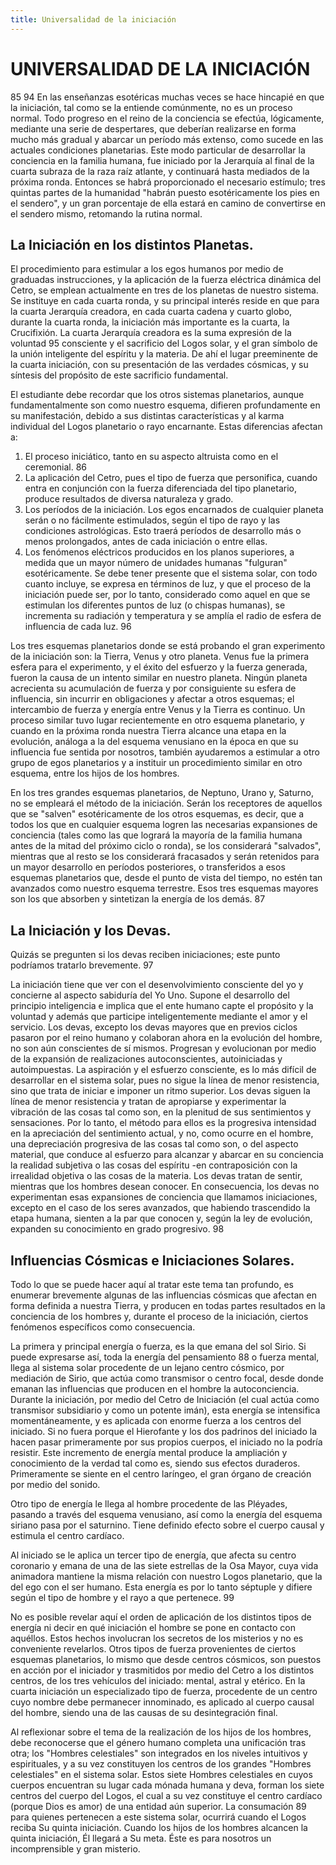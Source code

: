 ```yaml
---
title: Universalidad de la iniciación
---
```


# UNIVERSALIDAD DE LA INICIACIÓN

<p>
<pin lang="es">85</pin> <pin lang="en">94</pin> En las enseñanzas esotéricas muchas veces se hace hincapié en que la iniciación, tal como se la entiende comúnmente, no es un proceso normal. Todo progreso en el reino de la conciencia se efectúa, lógicamente, mediante una serie de despertares, que deberían realizarse en forma mucho más gradual y abarcar un período más extenso, como sucede en las actuales condiciones planetarias. Este modo particular de desarrollar la conciencia en la familia humana, fue iniciado por la Jerarquía al final de la cuarta subraza de la raza raíz atlante, y continuará hasta mediados de la próxima ronda. Entonces se habrá proporcionado el necesario estímulo; tres quintas partes de la humanidad "habrán puesto esotéricamente los pies en el sendero", y un gran porcentaje de ella estará en camino de convertirse en el sendero mismo, retomando la rutina normal.
</p>

## La Iniciación en los distintos Planetas.

El procedimiento para estimular a los egos humanos por medio de graduadas instrucciones, y la aplicación de la fuerza eléctrica dinámica del Cetro, se emplean actualmente en tres de los planetas de nuestro sistema. Se instituye en cada cuarta ronda, y su principal interés reside en que para la cuarta Jerarquía creadora, en cada cuarta cadena y cuarto globo, durante la cuarta ronda, la iniciación más importante es la cuarta, la Crucifixión. La cuarta Jerarquía creadora es la suma expresión de la voluntad <pin lang="en">95</pin> consciente y el sacrificio del Logos solar, y el gran símbolo de la unión inteligente del espíritu y la materia. De ahí el lugar preeminente de la cuarta iniciación, con su presentación de las verdades cósmicas, y su síntesis del propósito de este sacrificio fundamental.

El estudiante debe recordar que los otros sistemas planetarios, aunque fundamentalmente son como nuestro esquema, difieren profundamente en su manifestación, debido a sus distintas características y al karma individual del Logos planetario o rayo encarnante. Estas diferencias afectan a:

1. El proceso iniciático, tanto en su aspecto altruista como en el ceremonial. <pin lang="es">86</pin>
2. La aplicación del Cetro, pues el tipo de fuerza que personifica, cuando entra en conjunción con la fuerza diferenciada del tipo planetario, produce resultados de diversa naturaleza y grado.
3. Los períodos de la iniciación. Los egos encarnados de cualquier planeta serán o no fácilmente estimulados, según el tipo de rayo y las condiciones astrológicas. Esto traerá períodos de desarrollo más o menos prolongados, antes de cada iniciación o entre ellas.
4. Los fenómenos eléctricos producidos en los planos superiores, a medida que un mayor número de unidades humanas "fulguran" esotéricamente. Se debe tener presente que el sistema solar, con todo cuanto incluye, se expresa en términos de luz, y que el proceso de la iniciación puede ser, por lo tanto, considerado como aquel en que se estimulan los diferentes puntos de luz (o chispas humanas), se incrementa su radiación y temperatura y se amplía el radio de esfera de influencia de cada luz. <pin lang="en">96</pin>

Los tres esquemas planetarios donde se está probando el gran experimento de la iniciación son: la Tierra, Venus y otro planeta. Venus fue la primera esfera para el experimento, y el éxito del esfuerzo y la fuerza generada, fueron la causa de un intento similar en nuestro planeta. Ningún planeta acrecienta su acumulación de fuerza y por consiguiente su esfera de influencia, sin incurrir en obligaciones y afectar a otros esquemas; el intercambio de fuerza y energía entre Venus y la Tierra es continuo. Un proceso similar tuvo lugar recientemente en otro esquema planetario, y cuando en la próxima ronda nuestra Tierra alcance una etapa en la evolución, análoga a la del esquema venusiano en la época en que su influencia fue sentida por nosotros, también ayudaremos a estimular a otro grupo de egos planetarios y a instituir un procedimiento similar en otro esquema, entre los hijos de los hombres.

En los tres grandes esquemas planetarios, de Neptuno, Urano y, Saturno, no se empleará el método de la iniciación. Serán los receptores de aquellos que se "salven" esotéricamente de los otros esquemas, es decir, que a todos los que en cualquier esquema logren las necesarias expansiones de conciencia (tales como las que logrará la mayoría de la familia humana antes de la mitad del próximo ciclo o ronda), se los considerará "salvados", mientras que al resto se los considerará fracasados y serán retenidos para un mayor desarrollo en períodos posteriores, o transferidos a esos esquemas planetarios que, desde el punto de vista del tiempo, no estén tan avanzados como nuestro esquema terrestre. Esos tres esquemas mayores son los que absorben y sintetizan la energía de los demás. <pin lang="es">87</pin>

## La Iniciación y los Devas.

Quizás se pregunten si los devas reciben iniciaciones; este punto podríamos tratarlo brevemente. <pin lang="en">97</pin>

La iniciación tiene que ver con el desenvolvimiento consciente del yo y concierne al aspecto sabiduría del Yo Uno. Supone el desarrollo del principio inteligencia e implica que el ente humano capte el propósito y la voluntad y además que participe inteligentemente mediante el amor y el servicio. Los devas, excepto los devas mayores que en previos ciclos pasaron por el reino humano y colaboran ahora en la evolución del hombre, no son aún conscientes de sí mismos. Progresan y evolucionan por medio de la expansión de realizaciones autoconscientes, autoiniciadas y autoimpuestas. La aspiración y el esfuerzo consciente, es lo más difícil de desarrollar en el sistema solar, pues no sigue la línea de menor resistencia, sino que trata de iniciar e imponer un ritmo superior. Los devas siguen la línea de menor resistencia y tratan de apropiarse y experimentar la vibración de las cosas tal como son, en la plenitud de sus sentimientos y sensaciones. Por lo tanto, el método para ellos es la progresiva intensidad en la apreciación del sentimiento actual, y no, como ocurre en el hombre, una depreciación progresiva de las cosas tal como son, o del aspecto material, que conduce al esfuerzo para alcanzar y abarcar en su conciencia la realidad subjetiva o las cosas del espíritu -en contraposición con la irrealidad objetiva o las cosas de la materia. Los devas tratan de sentir, mientras que los hombres desean conocer. En consecuencia, los devas no experimentan esas expansiones de conciencia que llamamos iniciaciones, excepto en el caso de los seres avanzados, que habiendo trascendido la etapa humana, sienten a la par que conocen y, según la ley de evolución, expanden su conocimiento en grado progresivo. <pin lang="en">98</pin>  

## Influencias Cósmicas e Iniciaciones Solares.

Todo lo que se puede hacer aquí al tratar este tema tan profundo, es enumerar brevemente algunas de las influencias cósmicas que afectan en forma definida a nuestra Tierra, y producen en todas partes resultados en la conciencia de los hombres y, durante el proceso de la iniciación, ciertos fenómenos específicos como consecuencia.

La primera y principal energía o fuerza, es la que emana del sol Sirio. Si puede expresarse así, toda la energía del pensamiento <pin lang="es">88</pin> o fuerza mental, llega al sistema solar procedente de un lejano centro cósmico, por mediación de Sirio, que actúa como transmisor o centro focal, desde donde emanan las influencias que producen en el hombre la autoconciencia. Durante la iniciación, por medio del Cetro de Iniciación (el cual actúa como transmisor subsidiario y como un potente imán), esta energía se intensifica momentáneamente, y es aplicada con enorme fuerza a los centros del iniciado. Si no fuera porque el Hierofante y los dos padrinos del iniciado la hacen pasar primeramente por sus propios cuerpos, el iniciado no la podría resistir. Este incremento de energía mental produce la ampliación y conocimiento de la verdad tal como es, siendo sus efectos duraderos. Primeramente se siente en el centro laríngeo, el gran órgano de creación por medio del sonido.

Otro tipo de energía le llega al hombre procedente de las Pléyades, pasando a través del esquema venusiano, así como la energía del esquema siriano pasa por el saturnino. Tiene definido efecto sobre el cuerpo causal y estimula el centro cardíaco.

Al iniciado se le aplica un tercer tipo de energía, que afecta su centro coronario y emana de una de las siete estrellas de la Osa Mayor, cuya vida animadora mantiene la misma relación con nuestro Logos planetario, que la del ego con el ser humano. Esta energía es por lo tanto séptuple y difiere según el tipo de hombre y el rayo a que pertenece. <pin lang="en">99</pin>

No es posible revelar aquí el orden de aplicación de los distintos tipos de energía ni decir en qué iniciación el hombre se pone en contacto con aquéllos.  Estos hechos involucran los secretos de los misterios y no es conveniente revelarlos. Otros tipos de fuerza provenientes de ciertos esquemas planetarios, lo mismo que desde centros cósmicos, son puestos en acción por el iniciador y trasmitidos por medio del Cetro a los distintos centros, de los tres vehículos del iniciado: mental, astral y etérico. En la cuarta iniciación un especializado tipo de fuerza, procedente de un centro cuyo nombre debe permanecer innominado, es aplicado al cuerpo causal del hombre, siendo una de las causas de su desintegración final.

Al reflexionar sobre el tema de la realización de los hijos de los hombres, debe reconocerse que el género humano completa una unificación tras otra; los "Hombres celestiales" son integrados en los niveles intuitivos y espirituales, y a su vez constituyen los centros de los grandes "Hombres celestiales" en el sistema solar. Estos siete Hombres celestiales en cuyos cuerpos encuentran su lugar cada mónada humana y deva, forman los siete centros del cuerpo del Logos, el cual a su vez constituye el centro cardíaco (porque Dios es amor) de una entidad aún superior. La consumación <pin lang="es">89</pin> para quienes pertenecen a este sistema solar, ocurrirá cuando el Logos reciba Su quinta iniciación. Cuando los hijos de los hombres alcancen la quinta iniciación, Él llegará a Su meta. Éste es para nosotros un incomprensible y gran misterio.
